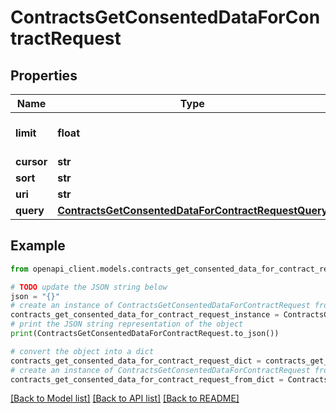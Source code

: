 # ContractsGetConsentedDataForContractRequest


## Properties

Name | Type | Description | Notes
------------ | ------------- | ------------- | -------------
**limit** | **float** |  | [optional] [default to 25]
**cursor** | **str** |  | [optional] 
**sort** | **str** |  | [optional] 
**uri** | **str** |  | 
**query** | [**ContractsGetConsentedDataForContractRequestQuery**](ContractsGetConsentedDataForContractRequestQuery.md) |  | [optional] 

## Example

```python
from openapi_client.models.contracts_get_consented_data_for_contract_request import ContractsGetConsentedDataForContractRequest

# TODO update the JSON string below
json = "{}"
# create an instance of ContractsGetConsentedDataForContractRequest from a JSON string
contracts_get_consented_data_for_contract_request_instance = ContractsGetConsentedDataForContractRequest.from_json(json)
# print the JSON string representation of the object
print(ContractsGetConsentedDataForContractRequest.to_json())

# convert the object into a dict
contracts_get_consented_data_for_contract_request_dict = contracts_get_consented_data_for_contract_request_instance.to_dict()
# create an instance of ContractsGetConsentedDataForContractRequest from a dict
contracts_get_consented_data_for_contract_request_from_dict = ContractsGetConsentedDataForContractRequest.from_dict(contracts_get_consented_data_for_contract_request_dict)
```
[[Back to Model list]](../README.md#documentation-for-models) [[Back to API list]](../README.md#documentation-for-api-endpoints) [[Back to README]](../README.md)


